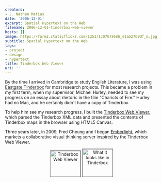 ```yaml
---
creators:
- J. Nathan Matias
date: '2006-12-01'
excerpt: Spatial Hypertext on the Web
filename: 2006-12-01-tinderbox-web-viewer
hosts: []
image: https://farm2.staticflickr.com/1251/1307079686_e1a527b9df_m.jpg
subtitle: Spatial Hypertext on the Web
tags:
- project
- design
- hypertext
title: Tinderbox Web Viewer
uri: ''
---
```


<p>By the time I arrived in Cambridge to study English Literature, I was using <a href="http://eastgate.com/Tinderbox/">Eastgate Tinderbox</a> for most research projects. This became a problem in my first term, when my supervisor, Michael Hurley, needed to see my progress on an essay about rhetoric in the film "Chariots of Fire." Hurley had no Mac, and he certainly didn't have a copy of Tinderbox.</p>
<p>To help him see my research progress,  I built the <a href="http://natematias.com/mapViewer/">Tinderbox Web Viewer</a>, which parsed the Tinderbox XML data and presented the contents of Tinderbox maps in the browser using HTML5 Canvas.</p>
<p>Three years later, in 2009, Fred Cheung and I began <a href="http://emberlight.net">Emberlight</a>, which markets a collaborative visual thinking server inspired by the Tinderbox Web Viewer. </p>
<div align="center"><a title="Tinderbox Web Viewer by rubberpaw, on Flickr" href="http://www.flickr.com/photos/natematias/343997348/"><img width="100" height="85" border="1" alt="Tinderbox Web Viewer" src="https://farm1.static.flickr.com/148/343997348_090a01ad0f_t.jpg"/></a> <a title="What it looks like in Tinderbox by rubberpaw, on Flickr" href="http://www.flickr.com/photos/natematias/348432325/"><img width="100" height="91" border="1" alt="What it looks like in Tinderbox" src="https://farm1.static.flickr.com/143/348432325_6bef94c5b4_t.jpg"/></a></div>